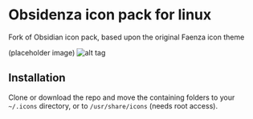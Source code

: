 # Obsidenza icon pack for linux
Fork of Obsidian icon pack, based upon the original Faenza icon theme

(placeholder image)
![alt tag](https://github.com/madmaxms/iconpack-obsidian/blob/master/logo.jpg)

## Installation
Clone or download the repo and move the containing folders to your `~/.icons` directory, or to `/usr/share/icons` (needs root access).
